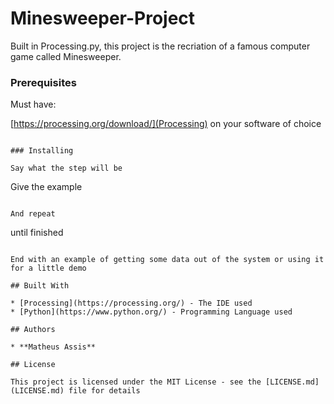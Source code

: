 # Minesweeper-Project

Built in Processing.py, this project is the recriation of a famous computer game called Minesweeper.

### Prerequisites

Must have:


[https://processing.org/download/](Processing)
 on your software of choice
```

### Installing

Say what the step will be

```
Give the example
```

And repeat

```
until finished
```

End with an example of getting some data out of the system or using it for a little demo

## Built With

* [Processing](https://processing.org/) - The IDE used
* [Python](https://www.python.org/) - Programming Language used

## Authors

* **Matheus Assis**

## License

This project is licensed under the MIT License - see the [LICENSE.md](LICENSE.md) file for details

